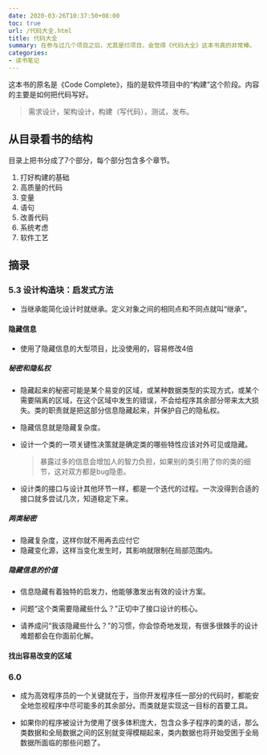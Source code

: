 ```yaml
---
date: 2020-03-26T10:37:50+08:00
toc: true
url: /代码大全.html
title: 代码大全
summary: 在参与过几个项目之后，尤其是烂项目，会觉得《代码大全》这本书真的非常棒。
categories:
- 读书笔记
---
```


这本书的原名是《Code Complete》，指的是软件项目中的“构建”这个阶段。内容的主要是如何把代码写好。
> 需求设计，架构设计，构建（写代码），测试，发布。

## 从目录看书的结构

目录上把书分成了7个部分，每个部分包含多个章节。

1. 打好构建的基础
1. 高质量的代码
1. 变量
1. 语句
1. 改善代码
1. 系统考虑
1. 软件工艺

## 摘录

### 5.3 设计构造块：启发式方法

- 当继承能简化设计时就继承。定义对象之间的相同点和不同点就叫“继承”。

#### 隐藏信息
- 使用了隐藏信息的大型项目，比没使用的，容易修改4倍
##### 秘密和隐私权
- 隐藏起来的秘密可能是某个易变的区域，或某种数据类型的实现方式，或某个需要隔离的区域，在这个区域中发生的错误，不会给程序其余部分带来太大损失。类的职责就是把这部分信息隐藏起来，并保护自己的隐私权。

- 隐藏信息就是隐藏复杂度。

- 设计一个类的一项关键性决策就是确定类的哪些特性应该对外可见或隐藏。
    > 暴露过多的信息会增加人的智力负担，如果别的类引用了你的类的细节，这对双方都是bug隐患。

- 设计类的接口与设计其他环节一样，都是一个迭代的过程。一次没得到合适的接口就多尝试几次，知道稳定下来。

##### 两类秘密
- 隐藏复杂度，这样你就不用再去应付它
- 隐藏变化源，这样当变化发生时，其影响就限制在局部范围内。

##### 隐藏信息的价值
- 信息隐藏有着独特的启发力，他能够激发出有效的设计方案。 

- 问题“这个类需要隐藏些什么？”正切中了接口设计的核心。

- 请养成问“我该隐藏些什么？”的习惯，你会惊奇地发现，有很多很棘手的设计难题都会在你面前化解。

#### 找出容易改变的区域



### 6.0 

- 成为高效程序员的一个关键就在于，当你开发程序任一部分的代码时，都能安全地忽视程序中尽可能多的其余部分。而类就是实现这一目标的首要工具。

- 如果你的程序被设计为使用了很多体积庞大，包含众多子程序的类的话，那么类数据和全局数据之间的区别就变得模糊起来，类内数据也将开始受困于全局数据所面临的那些问题了。

